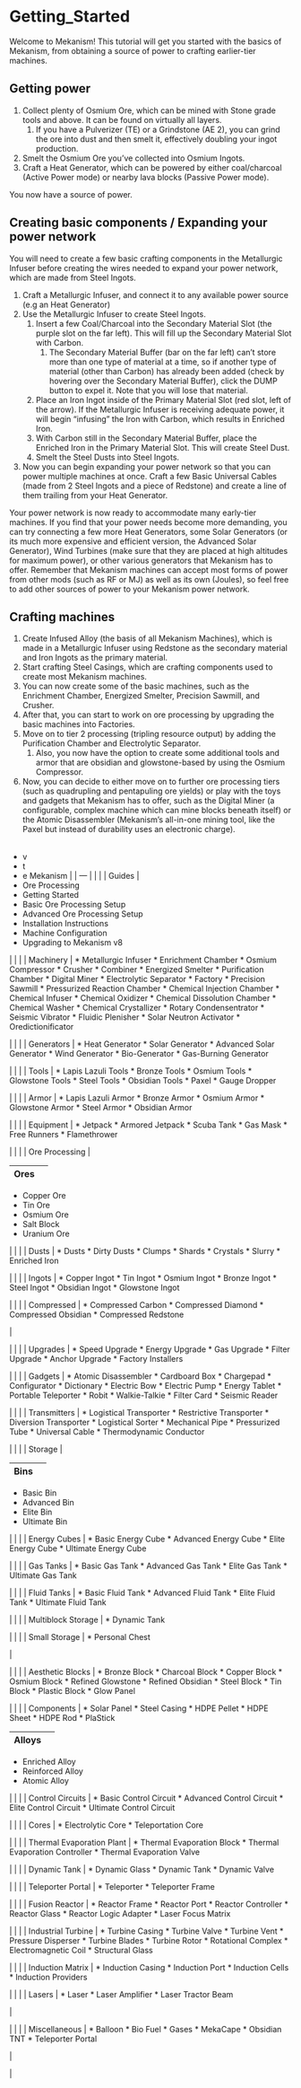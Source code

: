 # Getting_Started

Welcome to Mekanism! This tutorial will get you started with the basics of Mekanism, from obtaining a source of power to crafting earlier-tier machines.

## Getting power

1. Collect plenty of Osmium Ore, which can be mined with Stone grade tools and above. It can be found on virtually all layers.
    1. If you have a Pulverizer (TE) or a Grindstone (AE 2), you can grind the ore into dust and then smelt it, effectively doubling your ingot production.
2. Smelt the Osmium Ore you’ve collected into Osmium Ingots.
3. Craft a Heat Generator, which can be powered by either coal/charcoal (Active Power mode) or nearby lava blocks (Passive Power mode).

You now have a source of power.

## Creating basic components / Expanding your power network

You will need to create a few basic crafting components in the Metallurgic Infuser before creating the wires needed to expand your power network, which are made from Steel Ingots.

1. Craft a Metallurgic Infuser, and connect it to any available power source (e.g an Heat Generator)
2. Use the Metallurgic Infuser to create Steel Ingots.
    1. Insert a few Coal/Charcoal into the Secondary Material Slot (the purple slot on the far left). This will fill up the Secondary Material Slot with Carbon.
        1. The Secondary Material Buffer (bar on the far left) can’t store more than one type of material at a time, so if another type of material (other than Carbon) has already been added (check by hovering over the Secondary Material Buffer), click the DUMP button to expel it. Note that you will lose that material.
    2. Place an Iron Ingot inside of the Primary Material Slot (red slot, left of the arrow). If the Metallurgic Infuser is receiving adequate power, it will begin “infusing” the Iron with Carbon, which results in Enriched Iron.
    3. With Carbon still in the Secondary Material Buffer, place the Enriched Iron in the Primary Material Slot. This will create Steel Dust.
    4. Smelt the Steel Dusts into Steel Ingots.
3. Now you can begin expanding your power network so that you can power multiple machines at once. Craft a few Basic Universal Cables (made from 2 Steel Ingots and a piece of Redstone) and create a line of them trailing from your Heat Generator.

Your power network is now ready to accommodate many early-tier machines. If you find that your power needs become more demanding, you can try connecting a few more Heat Generators, some Solar Generators (or its much more expensive and efficient version, the Advanced Solar Generator), Wind Turbines (make sure that they are placed at high altitudes for maximum power), or other various generators that Mekanism has to offer. Remember that Mekanism machines can accept most forms of power from other mods (such as RF or MJ) as well as its own (Joules), so feel free to add other sources of power to your Mekanism power network.

## Crafting machines

1. Create Infused Alloy (the basis of all Mekanism Machines), which is made in a Metallurgic Infuser using Redstone as the secondary material and Iron Ingots as the primary material.
2. Start crafting Steel Casings, which are crafting components used to create most Mekanism machines.
3. You can now create some of the basic machines, such as the Enrichment Chamber, Energized Smelter, Precision Sawmill, and Crusher.
4. After that, you can start to work on ore processing by upgrading the basic machines into Factories.
5. Move on to tier 2 processing (tripling resource output) by adding the Purification Chamber and Electrolytic Separator.
    1. Also, you now have the option to create some additional tools and armor that are obsidian and glowstone-based by using the Osmium Compressor.
6. Now, you can decide to either move on to further ore processing tiers (such as quadrupling and pentapuling ore yields) or play with the toys and gadgets that Mekanism has to offer, such as the Digital Miner (a configurable, complex machine which can mine blocks beneath itself) or the Atomic Disassembler (Mekanism’s all-in-one mining tool, like the Paxel but instead of durability uses an electronic charge).

|  |  |  |  |  |  |  |  |  |  |  |  |  |  |  |  |  |  |  |  |  |  |  |  |  |  |  |  |  |  |  |  |  |  |  |  |  |  |  |  |  |  |  |  |  |  |  |  |  |  |  |  |  |  |  |  |  |  |  |  |  |  |  |  |  |  |  |  |  |  |  |  |  |  |  |  |  |  |  |  |  |  |  |  |  |  |  |  |  |  |  |  |  |  |  |  |  |  |  |  |  |
| --- | --- | --- | --- | --- | --- | --- | --- | --- | --- | --- | --- | --- | --- | --- | --- | --- | --- | --- | --- | --- | --- | --- | --- | --- | --- | --- | --- | --- | --- | --- | --- | --- | --- | --- | --- | --- | --- | --- | --- | --- | --- | --- | --- | --- | --- | --- | --- | --- | --- | --- | --- | --- | --- | --- | --- | --- | --- | --- | --- | --- | --- | --- | --- | --- | --- | --- | --- | --- | --- | --- | --- | --- | --- | --- | --- | --- | --- | --- | --- | --- | --- | --- | --- | --- | --- | --- | --- | --- | --- | --- | --- | --- | --- | --- | --- | --- | --- | --- | --- | --- |
- v
- t
- e Mekanism | | — | | | | Guides |
- Ore Processing
- Getting Started
- Basic Ore Processing Setup
- Advanced Ore Processing Setup
- Installation Instructions
- Machine Configuration
- Upgrading to Mekanism v8

| | | | Machinery | * Metallurgic Infuser * Enrichment Chamber * Osmium Compressor * Crusher * Combiner * Energized Smelter * Purification Chamber * Digital Miner * Electrolytic Separator * Factory * Precision Sawmill * Pressurized Reaction Chamber * Chemical Injection Chamber * Chemical Infuser * Chemical Oxidizer * Chemical Dissolution Chamber * Chemical Washer * Chemical Crystallizer * Rotary Condensentrator * Seismic Vibrator * Fluidic Plenisher * Solar Neutron Activator * Oredictionificator

| | | | Generators | * Heat Generator * Solar Generator * Advanced Solar Generator * Wind Generator * Bio-Generator * Gas-Burning Generator

| | | | Tools | * Lapis Lazuli Tools * Bronze Tools * Osmium Tools * Glowstone Tools * Steel Tools * Obsidian Tools * Paxel * Gauge Dropper

| | | | Armor | * Lapis Lazuli Armor * Bronze Armor * Osmium Armor * Glowstone Armor * Steel Armor * Obsidian Armor

| | | | Equipment | * Jetpack * Armored Jetpack * Scuba Tank * Gas Mask * Free Runners * Flamethrower

| | | | Ore Processing |

| Ores |  |
| --- | --- |
- Copper Ore
- Tin Ore
- Osmium Ore
- Salt Block
- Uranium Ore

| | | | Dusts | * Dusts * Dirty Dusts * Clumps * Shards * Crystals * Slurry * Enriched Iron

| | | | Ingots | * Copper Ingot * Tin Ingot * Osmium Ingot * Bronze Ingot * Steel Ingot * Obsidian Ingot * Glowstone Ingot

| | | | Compressed | * Compressed Carbon * Compressed Diamond * Compressed Obsidian * Compressed Redstone

|

| | | | Upgrades | * Speed Upgrade * Energy Upgrade * Gas Upgrade * Filter Upgrade * Anchor Upgrade * Factory Installers

| | | | Gadgets | * Atomic Disassembler * Cardboard Box * Chargepad * Configurator * Dictionary * Electric Bow * Electric Pump * Energy Tablet * Portable Teleporter * Robit * Walkie-Talkie * Filter Card * Seismic Reader

| | | | Transmitters | * Logistical Transporter * Restrictive Transporter * Diversion Transporter * Logistical Sorter * Mechanical Pipe * Pressurized Tube * Universal Cable * Thermodynamic Conductor

| | | | Storage |

| Bins |  |
| --- | --- |
- Basic Bin
- Advanced Bin
- Elite Bin
- Ultimate Bin

| | | | Energy Cubes | * Basic Energy Cube * Advanced Energy Cube * Elite Energy Cube * Ultimate Energy Cube

| | | | Gas Tanks | * Basic Gas Tank * Advanced Gas Tank * Elite Gas Tank * Ultimate Gas Tank

| | | | Fluid Tanks | * Basic Fluid Tank * Advanced Fluid Tank * Elite Fluid Tank * Ultimate Fluid Tank

| | | | Multiblock Storage | * Dynamic Tank

| | | | Small Storage | * Personal Chest

|

| | | | Aesthetic Blocks | * Bronze Block * Charcoal Block * Copper Block * Osmium Block * Refined Glowstone * Refined Obsidian * Steel Block * Tin Block * Plastic Block * Glow Panel

| | | | Components | * Solar Panel * Steel Casing * HDPE Pellet * HDPE Sheet * HDPE Rod * PlaStick

| Alloys |  |
| --- | --- |
- Enriched Alloy
- Reinforced Alloy
- Atomic Alloy

| | | | Control Circuits | * Basic Control Circuit * Advanced Control Circuit * Elite Control Circuit * Ultimate Control Circuit

| | | | Cores | * Electrolytic Core * Teleportation Core

| | | | Thermal Evaporation Plant | * Thermal Evaporation Block * Thermal Evaporation Controller * Thermal Evaporation Valve

| | | | Dynamic Tank | * Dynamic Glass * Dynamic Tank * Dynamic Valve

| | | | Teleporter Portal | * Teleporter * Teleporter Frame

| | | | Fusion Reactor | * Reactor Frame * Reactor Port * Reactor Controller * Reactor Glass * Reactor Logic Adapter * Laser Focus Matrix

| | | | Industrial Turbine | * Turbine Casing * Turbine Valve * Turbine Vent * Pressure Disperser * Turbine Blades * Turbine Rotor * Rotational Complex * Electromagnetic Coil * Structural Glass

| | | | Induction Matrix | * Induction Casing * Induction Port * Induction Cells * Induction Providers

| | | | Lasers | * Laser * Laser Amplifier * Laser Tractor Beam

|

| | | | Miscellaneous | * Balloon * Bio Fuel * Gases * MekaCape * Obsidian TNT * Teleporter Portal

|

|
